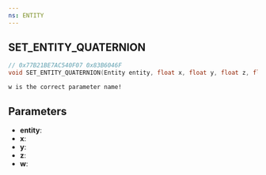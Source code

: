 ```yaml
---
ns: ENTITY
---
```

## SET_ENTITY_QUATERNION

```c
// 0x77B21BE7AC540F07 0x83B6046F
void SET_ENTITY_QUATERNION(Entity entity, float x, float y, float z, float w);
```

```
w is the correct parameter name!  
```

## Parameters
* **entity**: 
* **x**: 
* **y**: 
* **z**: 
* **w**: 

